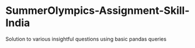 # SummerOlympics-Assignment-Skill-India


Solution to various insightful questions using basic pandas queries
